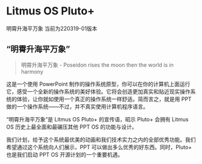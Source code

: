 # Litmus OS Pluto+
明霄升海平万象 当前为220319-01版本

## “明霄升海平万象”
> 明霄升海平万象 - Poseidon rises the moon then the world is in harmony

这是一个使用 PowerPoint 制作的操作系统原型，你可以在你的计算机上面运行它，感受一个全新的操作系统的美好体验。它将会创造更加真实和贴近现实操作系统的体验，让你就如使用一个真正的操作系统一样舒适。简而言之，就是用 PPT 做的一个操作系统——不过，并不真实使用计算机程序语言。

“明霄升海平万象”是 Litmus OS Pluto+ 的宣传语，昭示 Pluto+ 会拥有 Litmus OS 历史上最全面和最碾压其他 PPT OS 的功能与设计。

我们计划，给予这个系统最优美的动画和我们技术实力之内的全部优秀功能。我们希望通过这个系统向人们展示，PPT 可以做出多么优秀的好东西。同时，Pluto+ 也是我们启动 PPT OS 开源计划的一个重要机遇。
